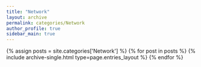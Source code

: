 ```yaml
---
title: "Network"
layout: archive
permalink: categories/Network
author_profile: true
sidebar_main: true
---
```



{% assign posts = site.categories['Network'] %}
{% for post in posts %} {% include archive-single.html type=page.entries_layout %} {% endfor %}